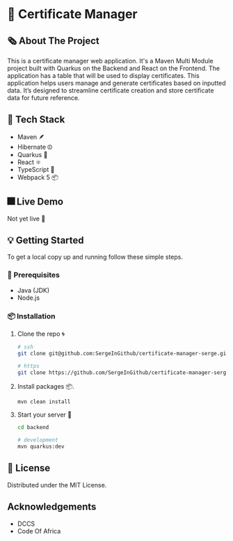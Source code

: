 # 📰 Certificate Manager

## 🗞️ About The Project

This is a certificate manager web application. It's a Maven Multi Module project built with Quarkus on the Backend and
React on the Frontend. The application has a table that
will be used to display certificates.
This application helps users manage and generate certificates based on inputted data. It’s designed to streamline
certificate creation and store certificate data for future reference.

## 🔮 Tech Stack

- Maven 🪶
- Hibernate ⏼
- Quarkus 🎇
- React ⚛
- TypeScript 🦕
- Webpack 5 📦

## 🎆 Live Demo

Not yet live 🙂

## 💡 Getting Started

To get a local copy up and running follow these simple steps.

### 🚨 Prerequisites

- Java (JDK)
- Node.js

### 📦 Installation

1. Clone the repo 🌀

   ```sh
   # ssh
   git clone git@github.com:SergeInGithub/certificate-manager-serge.git

   # https
   git clone https://github.com/SergeInGithub/certificate-manager-serge.git
   ```

2. Install packages 📦.

   ```sh
   mvn clean install
   ```

3. Start your server 🌅

   ```sh
   cd backend
   ```

   ```sh
   # development
   mvn quarkus:dev
   ```

## 🪪 License

Distributed under the MIT License.

## Acknowledgements

- DCCS
- Code Of Africa